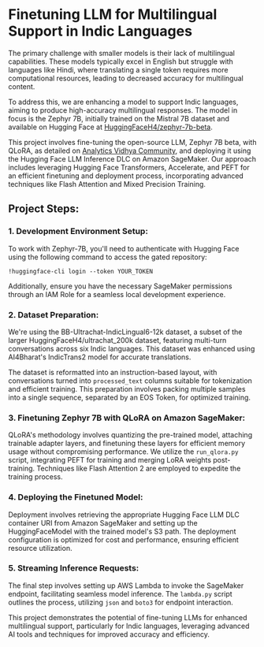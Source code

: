 # Finetuning LLM for Multilingual Support in Indic Languages

The primary challenge with smaller models is their lack of multilingual capabilities. These models typically excel in English but struggle with languages like Hindi, where translating a single token requires more computational resources, leading to decreased accuracy for multilingual content.

To address this, we are enhancing a model to support Indic languages, aiming to produce high-accuracy multilingual responses. The model in focus is the Zephyr 7B, initially trained on the Mistral 7B dataset and available on Hugging Face at [HuggingFaceH4/zephyr-7b-beta](https://huggingface.co/HuggingFaceH4/zephyr-7b-beta).

This project involves fine-tuning the open-source LLM, Zephyr 7B beta, with QLoRA, as detailed on [Analytics Vidhya Community](https://community.analyticsvidhya.com/c/generative-ai-tech-discussion/what-is-qlora), and deploying it using the Hugging Face LLM Inference DLC on Amazon SageMaker. Our approach includes leveraging Hugging Face Transformers, Accelerate, and PEFT for an efficient finetuning and deployment process, incorporating advanced techniques like Flash Attention and Mixed Precision Training.

## Project Steps:

### 1. Development Environment Setup:
To work with Zephyr-7B, you'll need to authenticate with Hugging Face using the following command to access the gated repository:
```
!huggingface-cli login --token YOUR_TOKEN
```
Additionally, ensure you have the necessary SageMaker permissions through an IAM Role for a seamless local development experience.

### 2. Dataset Preparation:
We're using the BB-Ultrachat-IndicLingual6-12k dataset, a subset of the larger HuggingFaceH4/ultrachat_200k dataset, featuring multi-turn conversations across six Indic languages. This dataset was enhanced using AI4Bharat's IndicTrans2 model for accurate translations.

The dataset is reformatted into an instruction-based layout, with conversations turned into `processed_text` columns suitable for tokenization and efficient training. This preparation involves packing multiple samples into a single sequence, separated by an EOS Token, for optimized training.

### 3. Finetuning Zephyr 7B with QLoRA on Amazon SageMaker:
QLoRA's methodology involves quantizing the pre-trained model, attaching trainable adapter layers, and finetuning these layers for efficient memory usage without compromising performance. We utilize the `run_qlora.py` script, integrating PEFT for training and merging LoRA weights post-training. Techniques like Flash Attention 2 are employed to expedite the training process.

### 4. Deploying the Finetuned Model:
Deployment involves retrieving the appropriate Hugging Face LLM DLC container URI from Amazon SageMaker and setting up the HuggingFaceModel with the trained model's S3 path. The deployment configuration is optimized for cost and performance, ensuring efficient resource utilization.

### 5. Streaming Inference Requests:
The final step involves setting up AWS Lambda to invoke the SageMaker endpoint, facilitating seamless model inference. The `lambda.py` script outlines the process, utilizing `json` and `boto3` for endpoint interaction.

This project demonstrates the potential of fine-tuning LLMs for enhanced multilingual support, particularly for Indic languages, leveraging advanced AI tools and techniques for improved accuracy and efficiency.
